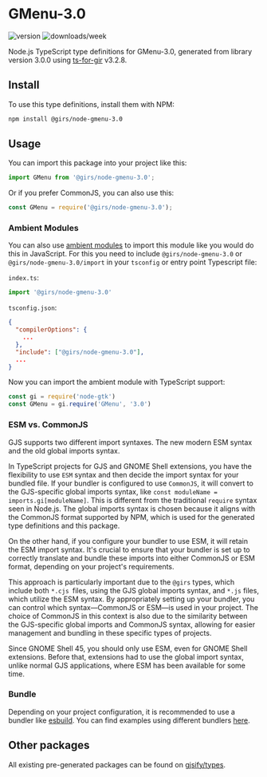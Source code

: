 
# GMenu-3.0

![version](https://img.shields.io/npm/v/@girs/node-gmenu-3.0)
![downloads/week](https://img.shields.io/npm/dw/@girs/node-gmenu-3.0)


Node.js TypeScript type definitions for GMenu-3.0, generated from library version 3.0.0 using [ts-for-gir](https://github.com/gjsify/ts-for-gir) v3.2.8.


## Install

To use this type definitions, install them with NPM:
```bash
npm install @girs/node-gmenu-3.0
```

## Usage

You can import this package into your project like this:
```ts
import GMenu from '@girs/node-gmenu-3.0';
```

Or if you prefer CommonJS, you can also use this:
```ts
const GMenu = require('@girs/node-gmenu-3.0');
```

### Ambient Modules

You can also use [ambient modules](https://github.com/gjsify/ts-for-gir/tree/main/packages/cli#ambient-modules) to import this module like you would do this in JavaScript.
For this you need to include `@girs/node-gmenu-3.0` or `@girs/node-gmenu-3.0/import` in your `tsconfig` or entry point Typescript file:

`index.ts`:
```ts
import '@girs/node-gmenu-3.0'
```

`tsconfig.json`:
```json
{
  "compilerOptions": {
    ...
  },
  "include": ["@girs/node-gmenu-3.0"],
  ...
}
```

Now you can import the ambient module with TypeScript support: 

```ts
const gi = require('node-gtk')
const GMenu = gi.require('GMenu', '3.0')
```



### ESM vs. CommonJS

GJS supports two different import syntaxes. The new modern ESM syntax and the old global imports syntax.

In TypeScript projects for GJS and GNOME Shell extensions, you have the flexibility to use `ESM` syntax and then decide the import syntax for your bundled file. If your bundler is configured to use `CommonJS`, it will convert to the GJS-specific global imports syntax, like `const moduleName = imports.gi[moduleName]`. This is different from the traditional `require` syntax seen in Node.js. The global imports syntax is chosen because it aligns with the CommonJS format supported by NPM, which is used for the generated type definitions and this package.

On the other hand, if you configure your bundler to use ESM, it will retain the ESM import syntax. It's crucial to ensure that your bundler is set up to correctly translate and bundle these imports into either CommonJS or ESM format, depending on your project's requirements.

This approach is particularly important due to the `@girs` types, which include both `*.cjs `files, using the GJS global imports syntax, and `*.js` files, which utilize the ESM syntax. By appropriately setting up your bundler, you can control which syntax—CommonJS or ESM—is used in your project. The choice of CommonJS in this context is also due to the similarity between the GJS-specific global imports and CommonJS syntax, allowing for easier management and bundling in these specific types of projects.

Since GNOME Shell 45, you should only use ESM, even for GNOME Shell extensions. Before that, extensions had to use the global import syntax, unlike normal GJS applications, where ESM has been available for some time.

### Bundle

Depending on your project configuration, it is recommended to use a bundler like [esbuild](https://esbuild.github.io/). You can find examples using different bundlers [here](https://github.com/gjsify/ts-for-gir/tree/main/examples).

## Other packages

All existing pre-generated packages can be found on [gjsify/types](https://github.com/gjsify/types).


